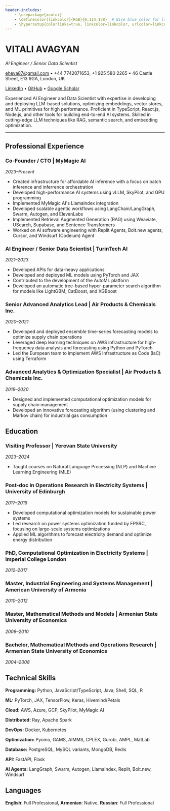 ```yaml
---
header-includes:
    - \usepackage{xcolor}
    - \definecolor{linkcolor}{RGB}{0,114,178}  # Nice blue color for links
    - \hypersetup{colorlinks=true, linkcolor=linkcolor, urlcolor=linkcolor}
---
```



# VITALI AVAGYAN
_AI Engineer / Senior Data Scientist_

eheva87@gmail.com • +44 7742071653, +1 925 580 2265 • 46 Castle Street, E13 9GA, London, UK

[LinkedIn](https://www.linkedin.com/in/vitali-avagyan-phd-a1566234) • [GitHub](https://github.com/vitali87) • [Google Scholar](https://scholar.google.com/citations?user=Ks_sBXsAAAAJ&hl=en)

Experienced AI Engineer and Data Scientist with expertise in developing and deploying LLM-based solutions, optimizing embeddings, vector stores, and ML primitives for high performance. Proficient in TypeScript, React.js, Node.js, and other tools for building end-to-end AI systems. Skilled in cutting-edge LLM techniques like RAG, semantic search, and embedding optimization.

---

## Professional Experience

### Co-Founder / CTO | MyMagic AI
_2023–Present_
* Created infrastructure for affordable AI inference with a focus on batch inference and inferrence orchestration
* Developed high-performance AI systems using vLLM, SkyPilot, and GPU programming
* Implemented MyMagic AI's LlamaIndex integration
* Developed scalable agentic workflows using LangChain/LangGraph, Swarm, Autogen, and ElevenLabs
* Implemented Retrieval Augmented Generation (RAG) using Weaviate, USearch, Supabase, and Sentence Transformers
* Worked on AI software engineering with Replit Agents, Bolt.new agents, Cursor, and Windsurf (Codeium) Agent

### AI Engineer / Senior Data Scientist | TurinTech AI
_2021–2023_
* Developed APIs for data-heavy applications
* Developed and deployed ML models using PyTorch and JAX
* Contributed to the development of the AutoML platform
* Developed an automatic tree-based hyper-parameter search algorithm for models like LightGBM, CatBoost, and XGBoost

### Senior Advanced Analytics Lead | Air Products & Chemicals Inc.
_2020–2021_
* Developed and deployed ensemble time-series forecasting models to optimize supply chain operations
* Leveraged deep learning techniques on AWS infrastructure for high-frequency data analysis and forecasting using Python and PyTorch
* Led the European team to implement AWS Infrastructure as Code (IaC) using Terraform

### Advanced Analytics & Optimization Specialist | Air Products & Chemicals Inc.
_2019–2020_
* Designed and implemented computational optimization models for supply chain management
* Developed an innovative forecasting algorithm (using clustering and Markov chain) for industrial gas consumption

## Education

### Visiting Professor | Yerevan State University
_2023–2024_
* Taught courses on Natural Language Processing (NLP) and Machine Learning Engineering (MLE)

### Post-doc in Operations Research in Electricity Systems | University of Edinburgh
_2017–2019_
* Developed computational optimization models for sustainable power systems
* Led research on power systems optimization funded by EPSRC, focusing on large-scale systems optimizations
* Applied ML algorithms to forecast electricity demand and optimize energy distribution

### PhD, Computational Optimization in Electricity Systems | Imperial College London
_2012–2017_

### Master, Industrial Engineering and Systems Management | American University of Armenia
_2010–2012_

### Master, Mathematical Methods and Models | Armenian State University of Economics
_2008–2010_

### Bachelor, Mathematical Methods and Operations Research | Armenian State University of Economics
_2004–2008_

## Technical Skills

**Programming:** Python, JavaScript/TypeScript, Java, Shell, SQL, R

**ML:** PyTorch, JAX, TensorFlow, Keras, Hivemind/Petals

**Cloud:** AWS, Azure, GCP, SkyPilot, MyMagic AI

**Distributed:** Ray, Apache Spark

**DevOps:** Docker, Kubernetes

**Optimization:** Pyomo, GAMS, AIMMS, CPLEX, Gurobi, AMPL, MatLab

**Database:** PostgreSQL, MySQL variants, MongoDB, Redis

**API:** FastAPI, Flask

**AI Agents:** LangGraph, Swarm, Autogen, LlamaIndex, Replit, Bolt.new, Windsurf

## Languages

**English**: Full Professional, **Armenian**: Native, **Russian**: Full Professional